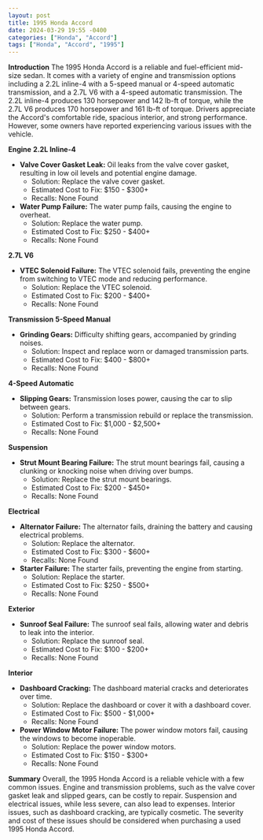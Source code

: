 ```yaml
---
layout: post
title: 1995 Honda Accord
date: 2024-03-29 19:55 -0400
categories: ["Honda", "Accord"]
tags: ["Honda", "Accord", "1995"]
---
```

**Introduction**
The 1995 Honda Accord is a reliable and fuel-efficient mid-size sedan. It comes with a variety of engine and transmission options including a 2.2L inline-4 with a 5-speed manual or 4-speed automatic transmission, and a 2.7L V6 with a 4-speed automatic transmission. The 2.2L inline-4 produces 130 horsepower and 142 lb-ft of torque, while the 2.7L V6 produces 170 horsepower and 161 lb-ft of torque. Drivers appreciate the Accord's comfortable ride, spacious interior, and strong performance. However, some owners have reported experiencing various issues with the vehicle.

**Engine**
**2.2L Inline-4**
- **Valve Cover Gasket Leak:** Oil leaks from the valve cover gasket, resulting in low oil levels and potential engine damage.
  - Solution: Replace the valve cover gasket.
  - Estimated Cost to Fix: $150 - $300+
  - Recalls: None Found
- **Water Pump Failure:** The water pump fails, causing the engine to overheat.
  - Solution: Replace the water pump.
  - Estimated Cost to Fix: $250 - $400+
  - Recalls: None Found

**2.7L V6**
- **VTEC Solenoid Failure:** The VTEC solenoid fails, preventing the engine from switching to VTEC mode and reducing performance.
  - Solution: Replace the VTEC solenoid.
  - Estimated Cost to Fix: $200 - $400+
  - Recalls: None Found

**Transmission**
**5-Speed Manual**
- **Grinding Gears:** Difficulty shifting gears, accompanied by grinding noises.
  - Solution: Inspect and replace worn or damaged transmission parts.
  - Estimated Cost to Fix: $400 - $800+
  - Recalls: None Found

**4-Speed Automatic**
- **Slipping Gears:** Transmission loses power, causing the car to slip between gears.
  - Solution: Perform a transmission rebuild or replace the transmission.
  - Estimated Cost to Fix: $1,000 - $2,500+
  - Recalls: None Found

**Suspension**
- **Strut Mount Bearing Failure:** The strut mount bearings fail, causing a clunking or knocking noise when driving over bumps.
  - Solution: Replace the strut mount bearings.
  - Estimated Cost to Fix: $200 - $450+
  - Recalls: None Found

**Electrical**
- **Alternator Failure:** The alternator fails, draining the battery and causing electrical problems.
  - Solution: Replace the alternator.
  - Estimated Cost to Fix: $300 - $600+
  - Recalls: None Found
- **Starter Failure:** The starter fails, preventing the engine from starting.
  - Solution: Replace the starter.
  - Estimated Cost to Fix: $250 - $500+
  - Recalls: None Found

**Exterior**
- **Sunroof Seal Failure:** The sunroof seal fails, allowing water and debris to leak into the interior.
  - Solution: Replace the sunroof seal.
  - Estimated Cost to Fix: $100 - $200+
  - Recalls: None Found

**Interior**
- **Dashboard Cracking:** The dashboard material cracks and deteriorates over time.
  - Solution: Replace the dashboard or cover it with a dashboard cover.
  - Estimated Cost to Fix: $500 - $1,000+
  - Recalls: None Found
- **Power Window Motor Failure:** The power window motors fail, causing the windows to become inoperable.
  - Solution: Replace the power window motors.
  - Estimated Cost to Fix: $150 - $300+
  - Recalls: None Found

**Summary**
Overall, the 1995 Honda Accord is a reliable vehicle with a few common issues. Engine and transmission problems, such as the valve cover gasket leak and slipped gears, can be costly to repair. Suspension and electrical issues, while less severe, can also lead to expenses. Interior issues, such as dashboard cracking, are typically cosmetic. The severity and cost of these issues should be considered when purchasing a used 1995 Honda Accord.
